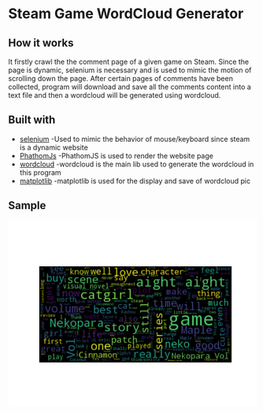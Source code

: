 # Steam Game WordCloud Generator

## How it works
It firstly crawl the the comment page of a given game on Steam. Since the page is dynamic, selenium is necessary and is used to mimic the motion of scrolling down the page. After certain pages of comments have been collected, program will download and save all the comments content into a text file and then a wordcloud will be generated using wordcloud.

## Built with
* [selenium](http://selenium-python.readthedocs.io/) -Used to mimic the behavior of mouse/keyboard since steam is a dynamic website
* [PhathomJs](http://phantomjs.org/) -PhathomJS is used to render the website page
* [wordcloud](https://amueller.github.io/word_cloud/) -wordcloud is the main lib used to generate the wordcloud in this program
* [matplotlib](https://matplotlib.org/) -matplotlib is used for the display and save of wordcloud pic


## Sample
![image](https://github.com/bilaer/Steam-Game-WordCloud-Generator/blob/master/figure_2.png?raw=true)

